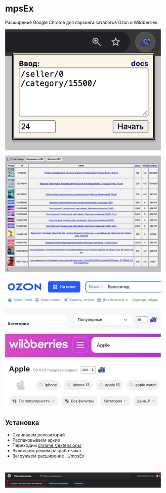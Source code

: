 # mpsEx

Расширение Google Chrome для парсинга каталогов Ozon и Wildberries.
<br>

![popup](https://github.com/nikita55612/mpsEx/blob/main/assets/ex_input_menu.png)

![report_table](https://github.com/nikita55612/mpsEx/blob/main/assets/report_table.png)

![oz_is](https://github.com/nikita55612/mpsEx/blob/main/assets/oz_is.png)

![wb_is](https://github.com/nikita55612/mpsEx/blob/main/assets/wb_is.png)

## Установка

- Скачиваем репозиторий
- Распаковываем архив
- Переходим [chrome://extensions/](chrome://extensions/)
- Включаем режим разработчика
- Загружаем расширение .../mpsEx
<br>

![extensions](https://github.com/Nikita55612/OzonReviewParserExtension/blob/main/screenshots/Screenshot3.png)
